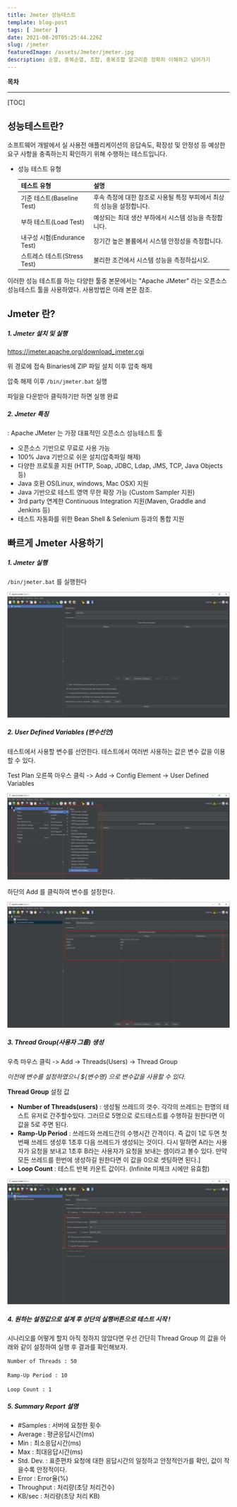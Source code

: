 ```yaml
---
title: Jmeter 성능테스트
template: blog-post
tags: [ Jmeter ]
date: 2021-08-20T05:25:44.226Z
slug: /jmeter
featuredImage: /assets/Jmeter/jmeter.jpg
description: 순열, 중복순열, 조합, 중복조합 알고리즘 정확히 이해하고 넘어가기
---
```




**목차**

------

[TOC]

## 성능테스트란?

소프트웨어 개발에서 실 사용전 애플리케이션의 응답속도, 확장성 및 안정성 등 예상한 요구 사항을 충족하는지 확인하기 위해 수행하는 테스트입니다.



* 성능 테스트 유형

  | 테스트 유형                  | 설명                                                         |
  | :--------------------------- | :----------------------------------------------------------- |
  | 기준 테스트(Baseline Test)   | 후속 측정에 대한 참조로 사용될 특정 부피에서 최상의 성능을 설정합니다. |
  | 부하 테스트(Load Test)       | 예상되는 최대 생산 부하에서 시스템 성능을 측정합니다.        |
  | 내구성 시험(Endurance Test)  | 장기간 높은 볼륨에서 시스템 안정성을 측정합니다.             |
  | 스트레스 테스트(Stress Test) | 불리한 조건에서 시스템 성능을 측정하십시오.                  |



이러한 성능 테스트를 하는 다양한 툴중 본문에서는 "Apache JMeter" 라는 오픈소스 성능테스트 툴을 사용하였다. 사용방법은 아래 본문 참조.



## Jmeter 란?

##### 1. Jmeter 설치 및 실행

https://jmeter.apache.org/download_jmeter.cgi 

위 경로에 접속 Binaries에 ZIP 파일 설치 이후 압축 해제 

압축 해제 이후 `/bin/jmeter.bat`  실행

파일을 다운받아 클릭하기만 하면 실행 완료



##### 2.  Jmeter 특징

 : Apache JMeter 는 가장 대표적인 오픈소스 성능테스트 툴

- 오픈소스 기반으로 무료로 사용 가능
- 100% Java 기반으로 쉬운 설치(압축파일 해제)
- 다양한 프로토콜 지원 (HTTP, Soap, JDBC, Ldap, JMS, TCP, Java Objects 등)
- Java 호환 OS(Linux, windows, Mac OSX) 지원
- Java 기반으로 테스트 영역 무한 확장 가능 (Custom Sampler 지원)
- 3rd party 연계한 Continuous Integration 지원(Maven,  Graddle and Jenkins 등)
- 테스트 자동화를 위한 Bean Shell & Selenium 등과의 통합 지원



## 빠르게 Jmeter 사용하기

##### 1.  Jmeter 실행

`/bin/jmeter.bat`  를 실행한다

![img1](/assets/Jmeter/img1.png)





##### 2. User Defined Variables (변수선언)

테스트에서 사용할 변수를 선언한다. 테스트에서 여러번 사용하는 값은 변수 값을 이용할 수 있다.

Test Plan 오른쪽 마우스 클릭 -> Add -> Config Element -> User Defined Variables

![img3](/assets/Jmeter/img3.png)



하단의 Add 를 클릭하여 변수를 설정한다.

![img4](/assets/Jmeter/img4.png)





##### 3. Thread Group(사용자 그룹) 생성

우측 마우스 클릭 -> Add -> Threads(Users) -> Thread Group

*이전에 변수를 설정하였으니 ${변수명} 으로 변수값을 사용할 수 있다.*



**Thread Group** 설정 값 

- **Number of Threads(users)** : 생성될 쓰레드의 갯수. 각각의 쓰레드는 한명의 테스트 유저로 간주할수있다. 그러므로 5명으로 로드테스트를 수행하길 원한다면 이 값을 5로 주면 된다.
- **Ramp-Up Period** : 쓰레드와 쓰레드간의 수행시간 간격이다. 즉 값이 1로 두면 첫번째 쓰레드 생성후 1초후 다음 쓰레드가 생성되는 것이다. 다시 말하면 A라는 사용자가 요청을 보내고 1초후 B라는 사용자가 요청을 보내는 셈이라고 볼수 있다. 만약 모든 쓰레드를 한번에 생성하길 원한다면 이 값을 0으로 셋팅하면 된다.]
- **Loop Count** : 테스트 반복 카운트 값이다. (Infinite 미체크 시에만 유효함)

![img5](/assets/Jmeter/img5.png)



##### 4. 원하는 설정값으로 설계 후 상단의 실행버튼으로 테스트 시작 !

시나리오를 어떻게 할지 아직 정하지 않았다면 우선 간단히 Thread Group 의 값을 아래와 같이 설정하여 실행 후 결과를 확인해보자.

```
Number of Threads : 50

Ramp-Up Period : 10

Loop Count : 1
```



##### 5. Summary Report 설명

- #Samples : 서버에 요청한 횟수
- Average : 평균응답시간(ms)
- Min : 최소응답시간(ms)
- Max : 최대응답시간(ms)
- Std. Dev. : 표준편차
  요청에 대한 응답시간의 일정하고 안정적인가를 확인, 값이 작을수록 안정적이다.
- Error : Error율(%)
- Throughput : 처리량(초당 처리건수)
- KB/sec : 처리량(초당 처리 KB)